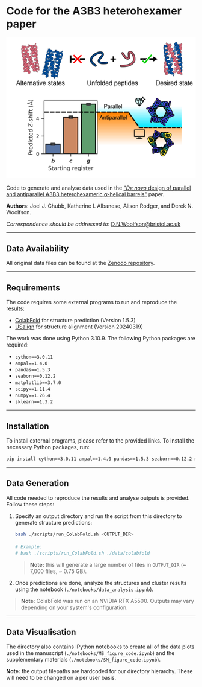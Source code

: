 # Code for the A3B3 heterohexamer paper

![TOC](./assets/toc.png)

Code to generate and analyse data used in the ["*De novo* design of parallel and antiparallel A3B3 heterohexameric α-helical barrels"](https://www.biorxiv.org/content/10.1101/2024.09.25.614870v1) paper.

**Authors**: Joel J. Chubb, Katherine I. Albanese, Alison Rodger, and Derek N. Woolfson.

*Correspondence should be addressed to*: <D.N.Woolfson@bristol.ac.uk>

---

## Data Availability

All original data files can be found at the [Zenodo repository](https://zenodo.org/records/14616658).

---

## Requirements

The code requires some external programs to run and reproduce the results:

- [ColabFold](https://github.com/YoshitakaMo/localcolabfold) for structure prediction (Version 1.5.3)
- [USalign](https://github.com/pylelab/USalign) for structure alignment (Version 20240319)

The work was done using Python 3.10.9. The following Python packages are required:

- `cython==3.0.11`
- `ampal==1.4.0`
- `pandas==1.5.3`
- `seaborn==0.12.2`
- `matplotlib==3.7.0`
- `scipy==1.11.4`
- `numpy==1.26.4`
- `sklearn==1.3.2`

---

## Installation

To install external programs, please refer to the provided links. To install the necessary Python packages, run:

```bash
pip install cython==3.0.11 ampal==1.4.0 pandas==1.5.3 seaborn==0.12.2 matplotlib==3.7.0 scipy==1.11.4 numpy==1.26.4 sklearn==1.3.2
```

---

## Data Generation

All code needed to reproduce the results and analyse outputs is provided. Follow these steps:

1. Specify an output directory and run the script from this directory to generate structure predictions:

    ```bash
    bash ./scripts/run_ColabFold.sh <OUTPUT_DIR>

    # Example:
    # bash ./scripts/run_ColabFold.sh ./data/colabfold
    ```

    > **Note:** this will generate a large number of files in `OUTPUT_DIR` (~ 7,000 files, ~ 0.75 GB).

2. Once predictions are done, analyze the structures and cluster results using the notebook (`./notebooks/data_analysis.ipynb`).

> **Note**: ColabFold was run on an NVIDIA RTX A5500. Outputs may vary depending on your system's configuration.

---

## Data Visualisation

The directory also contains IPython notebooks to create all of the data plots used in the manuscript (`./notebooks/MS_figure_code.ipynb`) and the supplementary materials (`./notebooks/SM_figure_code.ipynb`).

**Note:** the output filepaths are hardcoded for our directory hierarchy. These will need to be changed on a per user basis.
